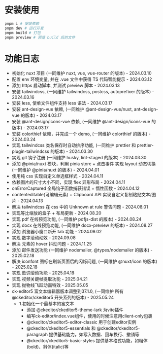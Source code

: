 # 安装使用

```bash
pnpm i # 安装依赖
pnpm dev # 运行开发
pnpm build # 打包
pnpm preview # 预览 build 后的文件
```

# 功能日志

- 初始化 nuxt 项目 (一同维护 nuxt, vue, vue-router 的版本) - 2024.03.10
- 配置 env 环境变量, 并在 .vue 文件中获得 TS 代码智能提示 - 2024.03.12
- 添加 https 启动脚本, 并测试 preview 脚本 - 2024.03.13
- 安装 tailwindcss, (一同维护 tailwindcss, postcss, autoprefixer 的版本) - 2024.03.16
- 安装 less, 使单文件组件支持 less 语法 - 2024.03.17
- 安装 ant-design-vue 依赖, (一同维护 @ant-design-vue/nuxt, ant-design-vue 的版本) - 2024.03.17
- 安装 @ant-design/icons-vue 依赖, (一同维护 @ant-design/icons-vue 的版本) - 2024.03.17
- 安装 colorthief 依赖，并完成一个 demo, (一同维护 colorthief 的版本) - 2024.03.24
- 实现 tailwindcss 类名保存时自动排序功能, (一同维护 prettier 和 prettier-plugin-tailwindcss 的版本) - 2024.03.30
- 实现 git 钩子注册 (一同维护 husky, lint-staged 的版本) - 2024.03.30
- 添加 @pinia/nuxt 模块，利用 pinia store + 点击事件 实现 layout 动态切换 (一同维护 @pinia/nuxt 的版本) - 2024.04.01
- 使用纯 css 实现自定义单选框样式 - 2024.04.11
- 依赖图片的尺寸大小不同，实现 flex 异形布局 - 2024.04.11
- onErrorCaptured 全局钩子函数捕获错误 + 惰性函数 - 2024.04.12
- contenteditable(可编辑元素) + Clipboard API 实现自定义复制粘贴文本/图片 - 2024.04.13
- 解决 tailwindcss 在 css 中的 Unknown at rule 警告问题 - 2024.08.01
- 实现等比缩放的盒子 + 布局更新 - 2024.08.20
- 实现 pdf 在线预览功能, (一同维护 pdfjs-dist 的版本) - 2024.08.24
- 实现 docx 在线预览功能, (一同维护 docx-preview 的版本) - 2024.08.27
- 添加 浏览器小窗口新开 tab 功能 - 2024.09.02
- 实现 数字滚动动效 - 2024.09.08
- 解决 元素的 hover 抖动问题 - 2024.11.25
- 添加 邮件发送功能 (一同维护 nodemailer, @types/nodemailer 的版本) - 2025.02.18
- 解决 iconfont 图标在刷新页面后的闪烁问题, (一同维护 @nuxt/icon 的版本) - 2025.02.18
- 实现 歌词滚动功能 - 2025.04.18
- 实现 视频关键帧提取功能 - 2025.04.21
- 实现 抛物线飞跃动画特效 - 2025.05.05
- ck-editor5 富文本编辑器版本调整到37.1.0, (一同维护 所有@ckeditor/ckeditor5 开头系列的版本) - 2025.05.24
  - 1.初始化一个最基本的富文本
    - 添加 @ckeditor/ckeditor5-theme-lark 为vite插件
    - 编写ck-editor/index.vue组件，使用的时候注意用client-only包裹
    - @ckeditor/ckeditor5-editor-classic 用于创建editor实例
    - @ckeditor/ckeditor5-essentials 和 @ckeditor/ckeditor5-paragraph 提供基础能力，如写入数据、回车换行、撤销等
    - @ckeditor/ckeditor5-basic-styles 提供基本格式功能，如粗体(bold)、斜体(italic)等
